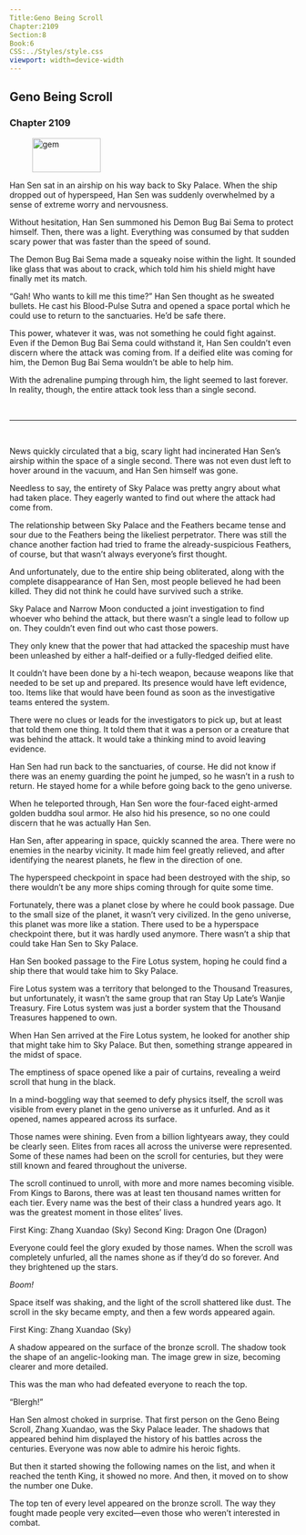 ```yaml
---
Title:Geno Being Scroll 
Chapter:2109 
Section:8 
Book:6 
CSS:../Styles/style.css 
viewport: width=device-width
---
```

  
## Geno Being Scroll
### Chapter 2109
  
<figure>
	<img src="../Images/gem.gif" alt="gem" id="gem" width="120" height="60" />
</figure>
  

  
Han Sen sat in an airship on his way back to Sky Palace. When the ship dropped out of hyperspeed, Han Sen was suddenly overwhelmed by a sense of extreme worry and nervousness.

Without hesitation, Han Sen summoned his Demon Bug Bai Sema to protect himself. Then, there was a light. Everything was consumed by that sudden scary power that was faster than the speed of sound.

The Demon Bug Bai Sema made a squeaky noise within the light. It sounded like glass that was about to crack, which told him his shield might have finally met its match.

“Gah! Who wants to kill me this time?” Han Sen thought as he sweated bullets. He cast his Blood-Pulse Sutra and opened a space portal which he could use to return to the sanctuaries. He’d be safe there.

This power, whatever it was, was not something he could fight against. Even if the Demon Bug Bai Sema could withstand it, Han Sen couldn’t even discern where the attack was coming from. If a deified elite was coming for him, the Demon Bug Bai Sema wouldn’t be able to help him.

With the adrenaline pumping through him, the light seemed to last forever. In reality, though, the entire attack took less than a single second.

<br>

*****

<br>

News quickly circulated that a big, scary light had incinerated Han Sen’s airship within the space of a single second. There was not even dust left to hover around in the vacuum, and Han Sen himself was gone.

Needless to say, the entirety of Sky Palace was pretty angry about what had taken place. They eagerly wanted to find out where the attack had come from.

The relationship between Sky Palace and the Feathers became tense and sour due to the Feathers being the likeliest perpetrator. There was still the chance another faction had tried to frame the already-suspicious Feathers, of course, but that wasn’t always everyone’s first thought.

And unfortunately, due to the entire ship being obliterated, along with the complete disappearance of Han Sen, most people believed he had been killed. They did not think he could have survived such a strike.

Sky Palace and Narrow Moon conducted a joint investigation to find whoever who behind the attack, but there wasn’t a single lead to follow up on. They couldn’t even find out who cast those powers.

They only knew that the power that had attacked the spaceship must have been unleashed by either a half-deified or a fully-fledged deified elite.

It couldn’t have been done by a hi-tech weapon, because weapons like that needed to be set up and prepared. Its presence would have left evidence, too. Items like that would have been found as soon as the investigative teams entered the system.

There were no clues or leads for the investigators to pick up, but at least that told them one thing. It told them that it was a person or a creature that was behind the attack. It would take a thinking mind to avoid leaving evidence.

Han Sen had run back to the sanctuaries, of course. He did not know if there was an enemy guarding the point he jumped, so he wasn’t in a rush to return. He stayed home for a while before going back to the geno universe.

When he teleported through, Han Sen wore the four-faced eight-armed golden buddha soul armor. He also hid his presence, so no one could discern that he was actually Han Sen.

Han Sen, after appearing in space, quickly scanned the area. There were no enemies in the nearby vicinity. It made him feel greatly relieved, and after identifying the nearest planets, he flew in the direction of one.

The hyperspeed checkpoint in space had been destroyed with the ship, so there wouldn’t be any more ships coming through for quite some time.

Fortunately, there was a planet close by where he could book passage. Due to the small size of the planet, it wasn’t very civilized. In the geno universe, this planet was more like a station. There used to be a hyperspace checkpoint there, but it was hardly used anymore. There wasn’t a ship that could take Han Sen to Sky Palace.

Han Sen booked passage to the Fire Lotus system, hoping he could find a ship there that would take him to Sky Palace.

Fire Lotus system was a territory that belonged to the Thousand Treasures, but unfortunately, it wasn’t the same group that ran Stay Up Late’s Wanjie Treasury. Fire Lotus system was just a border system that the Thousand Treasures happened to own.

When Han Sen arrived at the Fire Lotus system, he looked for another ship that might take him to Sky Palace. But then, something strange appeared in the midst of space.

The emptiness of space opened like a pair of curtains, revealing a weird scroll that hung in the black.

In a mind-boggling way that seemed to defy physics itself, the scroll was visible from every planet in the geno universe as it unfurled. And as it opened, names appeared across its surface.

Those names were shining. Even from a billion lightyears away, they could be clearly seen. Elites from races all across the universe were represented. Some of these names had been on the scroll for centuries, but they were still known and feared throughout the universe.

The scroll continued to unroll, with more and more names becoming visible. From Kings to Barons, there was at least ten thousand names written for each tier. Every name was the best of their class a hundred years ago. It was the greatest moment in those elites’ lives.

First King: Zhang Xuandao (Sky) Second King: Dragon One (Dragon)

Everyone could feel the glory exuded by those names. When the scroll was completely unfurled, all the names shone as if they’d do so forever. And they brightened up the stars.

*Boom!*

Space itself was shaking, and the light of the scroll shattered like dust. The scroll in the sky became empty, and then a few words appeared again.

First King: Zhang Xuandao (Sky)

A shadow appeared on the surface of the bronze scroll. The shadow took the shape of an angelic-looking man. The image grew in size, becoming clearer and more detailed.

This was the man who had defeated everyone to reach the top.

“Blergh!”

Han Sen almost choked in surprise. That first person on the Geno Being Scroll, Zhang Xuandao, was the Sky Palace leader. The shadows that appeared behind him displayed the history of his battles across the centuries. Everyone was now able to admire his heroic fights.

But then it started showing the following names on the list, and when it reached the tenth King, it showed no more. And then, it moved on to show the number one Duke.

The top ten of every level appeared on the bronze scroll. The way they fought made people very excited—even those who weren’t interested in combat.